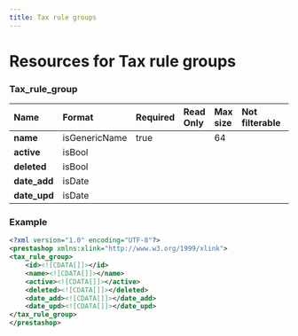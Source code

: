 ```yaml
---
title: Tax rule groups
---
```


# Resources for Tax rule groups

### Tax_rule_group

|     Name     |    Format     | Required | Read Only | Max size | Not filterable | Description |
| :----------- | :------------ | :------- | :-------- | :------- | :------------- | :---------- |
| **name**     | isGenericName | true     |           | 64       |                |             |
| **active**   | isBool        |          |           |          |                |             |
| **deleted**  | isBool        |          |           |          |                |             |
| **date_add** | isDate        |          |           |          |                |             |
| **date_upd** | isDate        |          |           |          |                |             |


### Example

```xml
<?xml version="1.0" encoding="UTF-8"?>
<prestashop xmlns:xlink="http://www.w3.org/1999/xlink">
<tax_rule_group>
	<id><![CDATA[]]></id>
	<name><![CDATA[]]></name>
	<active><![CDATA[]]></active>
	<deleted><![CDATA[]]></deleted>
	<date_add><![CDATA[]]></date_add>
	<date_upd><![CDATA[]]></date_upd>
</tax_rule_group>
</prestashop>
```

